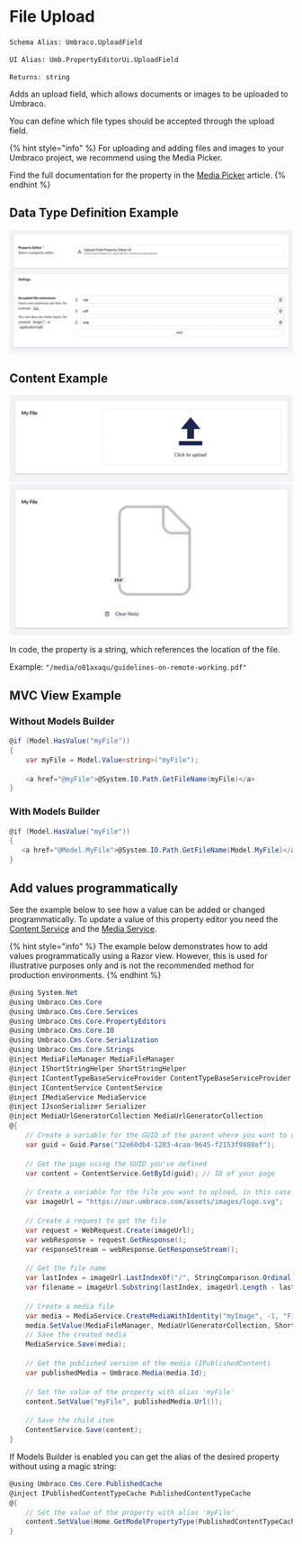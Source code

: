 # File Upload

`Schema Alias: Umbraco.UploadField`

`UI Alias: Umb.PropertyEditorUi.UploadField`

`Returns: string`

Adds an upload field, which allows documents or images to be uploaded to Umbraco.

You can define which file types should be accepted through the upload field.

{% hint style="info" %}
For uploading and adding files and images to your Umbraco project, we recommend using the Media Picker.

Find the full documentation for the property in the [Media Picker](media-picker-3.md) article.
{% endhint %}

## Data Type Definition Example

![File Upload Definition](images/file-upload-definition.png)

## Content Example

![Content Example Empty](images/fileupload-content-empty.png) ![Content Example](images/fileupload-content.png)

In code, the property is a string, which references the location of the file.

Example: `"/media/o01axaqu/guidelines-on-remote-working.pdf"`

## MVC View Example

### Without Models Builder

```csharp
@if (Model.HasValue("myFile"))
{
    var myFile = Model.Value<string>("myFile");

    <a href="@myFile">@System.IO.Path.GetFileName(myFile)</a>
}
```

### With Models Builder

```csharp
@if (Model.HasValue("myFile"))
{
   <a href="@Model.MyFile">@System.IO.Path.GetFileName(Model.MyFile)</a>
}
```

## Add values programmatically

See the example below to see how a value can be added or changed programmatically. To update a value of this property editor you need the [Content Service](https://apidocs.umbraco.com/v15/csharp/api/Umbraco.Cms.Core.Services.ContentService.html) and the [Media Service](https://apidocs.umbraco.com/v15/csharp/api/Umbraco.Cms.Core.Services.MediaService.html).

{% hint style="info" %}
The example below demonstrates how to add values programmatically using a Razor view. However, this is used for illustrative purposes only and is not the recommended method for production environments.
{% endhint %}

```csharp
@using System.Net
@using Umbraco.Cms.Core
@using Umbraco.Cms.Core.Services
@using Umbraco.Cms.Core.PropertyEditors
@using Umbraco.Cms.Core.IO
@using Umbraco.Cms.Core.Serialization
@using Umbraco.Cms.Core.Strings
@inject MediaFileManager MediaFileManager
@inject IShortStringHelper ShortStringHelper
@inject IContentTypeBaseServiceProvider ContentTypeBaseServiceProvider
@inject IContentService ContentService
@inject IMediaService MediaService
@inject IJsonSerializer Serializer
@inject MediaUrlGeneratorCollection MediaUrlGeneratorCollection
@{
    // Create a variable for the GUID of the parent where you want to add a child item
    var guid = Guid.Parse("32e60db4-1283-4caa-9645-f2153f9888ef");

    // Get the page using the GUID you've defined
    var content = ContentService.GetById(guid); // ID of your page

    // Create a variable for the file you want to upload, in this case the Our Umbraco logo
    var imageUrl = "https://our.umbraco.com/assets/images/logo.svg";

    // Create a request to get the file
    var request = WebRequest.Create(imageUrl);
    var webResponse = request.GetResponse();
    var responseStream = webResponse.GetResponseStream();

    // Get the file name 
    var lastIndex = imageUrl.LastIndexOf("/", StringComparison.Ordinal) + 1;
    var filename = imageUrl.Substring(lastIndex, imageUrl.Length - lastIndex);

    // Create a media file
    var media = MediaService.CreateMediaWithIdentity("myImage", -1, "File");
    media.SetValue(MediaFileManager, MediaUrlGeneratorCollection, ShortStringHelper, ContentTypeBaseServiceProvider, Constants.Conventions.Media.File, filename, responseStream);
    // Save the created media 
    MediaService.Save(media);

    // Get the published version of the media (IPublishedContent)
    var publishedMedia = Umbraco.Media(media.Id);

    // Set the value of the property with alias 'myFile' 
    content.SetValue("myFile", publishedMedia.Url());

    // Save the child item
    ContentService.Save(content);
}
```

If Models Builder is enabled you can get the alias of the desired property without using a magic string:

```csharp
@using Umbraco.Cms.Core.PublishedCache
@inject IPublishedContentTypeCache PublishedContentTypeCache
@{
    // Set the value of the property with alias 'myFile'
    content.SetValue(Home.GetModelPropertyType(PublishedContentTypeCache, x => x.MyFile).Alias, publishedMedia.Url();
}
```
